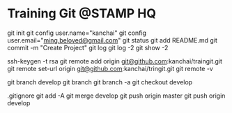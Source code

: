 Training Git @STAMP HQ
=====================
git init
git config user.name="kanchai"
git config user.email="ming.beloved@gmail.com"
git status
git add README.md
git commit -m "Create Project"
git log
git log -2
git show -2

ssh-keygen -t rsa
git remote add origin git@github.com:kanchai/traingit.git
git remote set-url origin git@github.com:kanchai/tringit.git
git remote -v

git branch develop
git branch 
git branch -a
git checkout develop

.gitignore
git add -A
git merge develop
git push origin master
git push origin develop

